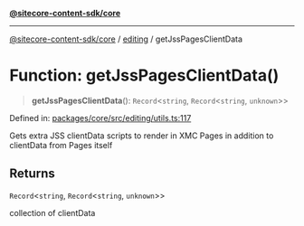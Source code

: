[**@sitecore-content-sdk/core**](../../README.md)

***

[@sitecore-content-sdk/core](../../README.md) / [editing](../README.md) / getJssPagesClientData

# Function: getJssPagesClientData()

> **getJssPagesClientData**(): `Record`\<`string`, `Record`\<`string`, `unknown`\>\>

Defined in: [packages/core/src/editing/utils.ts:117](https://github.com/Sitecore/content-sdk/blob/bfe672d212140ef15b86f850b9fb38de51521218/packages/core/src/editing/utils.ts#L117)

Gets extra JSS clientData scripts to render in XMC Pages in addition to clientData from Pages itself

## Returns

`Record`\<`string`, `Record`\<`string`, `unknown`\>\>

collection of clientData
